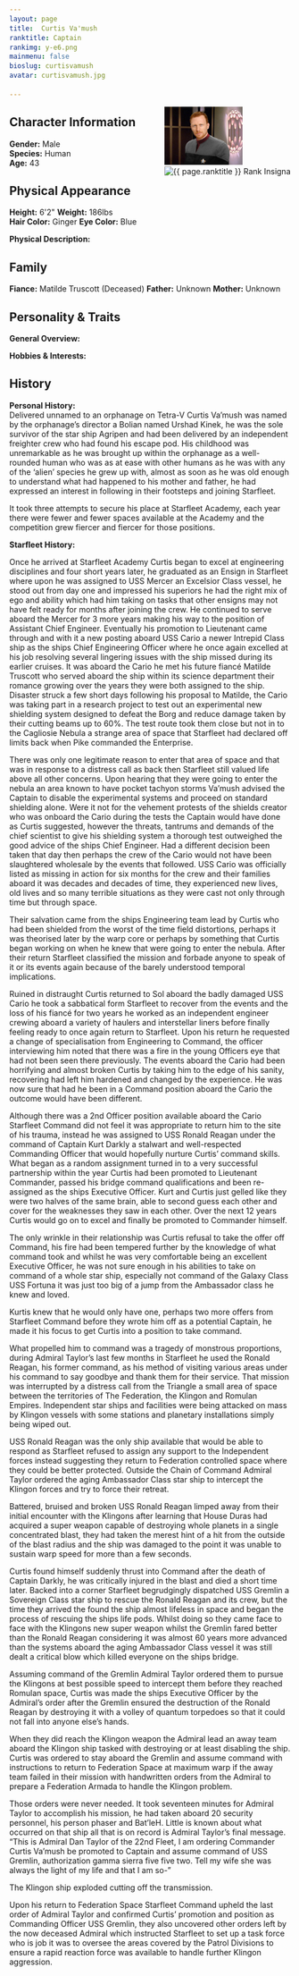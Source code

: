 ```yaml
---
layout: page
title:  Curtis Va'mush
ranktitle: Captain
rankimg: y-e6.png
mainmenu: false
bioslug: curtisvamush
avatar: curtisvamush.jpg

---
```

<div style="float:right">
<img src="/assets/img/characters/curtisvamush.jpg" alt="Curtis Va'Mush" width="140" class="img-fluid" /><br />
<img src="//img.sigma-division.com/ranks/{{ page.rankimg }}" width="140" class="img-fluid" alt="{{ page.ranktitle }} Rank Insigna" />  
</div>

## Character Information

**Gender:** Male  
**Species:** Human  
**Age:** 43

## Physical Appearance

**Height:** 6'2"
**Weight:** 186lbs  
**Hair Color:** Ginger
**Eye Color:** Blue

**Physical Description:**  


## Family

**Fiance:** Matilde Truscott (Deceased)
**Father:** Unknown
**Mother:** Unknown

## Personality & Traits

**General Overview:**  

**Hobbies & Interests:**  

## History

**Personal History:**  
Delivered unnamed to an orphanage on Tetra-V Curtis Va’mush was named by the orphanage’s director a Bolian named Urshad Kinek, he was the sole survivor of the star ship Agripen and had been delivered by an independent freighter crew who had found his escape pod. His childhood was unremarkable as he was brought up within the orphanage as a well-rounded human who was as at ease with other humans as he was with any of the ‘alien’ species he grew up with, almost as soon as he was old enough to understand what had happened to his mother and father, he had expressed an interest in following in their footsteps and joining Starfleet.

It took three attempts to secure his place at Starfleet Academy, each year there were fewer and fewer spaces available at the Academy and the competition grew fiercer and fiercer for those positions.

**Starfleet History:**  

Once he arrived at Starfleet Academy Curtis began to excel at engineering disciplines and four short years later, he graduated as an Ensign in Starfleet where upon he was assigned to USS Mercer an Excelsior Class vessel, he stood out from day one and impressed his superiors he had the right mix of ego and ability which had him taking on tasks that other ensigns may not have felt ready for months after joining the crew. He continued to serve aboard the Mercer for 3 more years making his way to the position of Assistant Chief Engineer.
Eventually his promotion to Lieutenant came through and with it a new posting aboard USS Cario a newer Intrepid Class ship as the ships Chief Engineering Officer where he once again excelled at his job resolving several lingering issues with the ship missed during its earlier cruises. It was aboard the Cario he met his future fiancé Matilde Truscott who served aboard the ship within its science department their romance growing over the years they were both assigned to the ship.
Disaster struck a few short days following his proposal to Matilde, the Cario was taking part in a research project to test out an experimental new shielding system designed to defeat the Borg and reduce damage taken by their cutting beams up to 60%. The test route took them close but not in to the Cagliosie Nebula a strange area of space that Starfleet had declared off limits back when Pike commanded the Enterprise.

There was only one legitimate reason to enter that area of space and that was in response to a distress call as back then Starfleet still valued life above all other concerns. Upon hearing that they were going to enter the nebula an area known to have pocket tachyon storms Va’mush advised the Captain to disable the experimental systems and proceed on standard shielding alone. Were it not for the vehement protests of the shields creator who was onboard the Cario during the tests the Captain would have done as Curtis suggested, however the threats, tantrums and demands of the chief scientist to give his shielding system a thorough test outweighed the good advice of the ships Chief Engineer.
Had a different decision been taken that day then perhaps the crew of the Cario would not have been slaughtered wholesale by the events that followed. USS Cario was officially listed as missing in action for six months for the crew and their families aboard it was decades and decades of time, they experienced new lives, old lives and so many terrible situations as they were cast not only through time but through space.

Their salvation came from the ships Engineering team lead by Curtis who had been shielded from the worst of the time field distortions, perhaps it was theorised later by the warp core or perhaps by something that Curtis began working on when he knew that were going to enter the nebula. After their return Starfleet classified the mission and forbade anyone to speak of it or its events again because of the barely understood temporal implications.

Ruined in distraught Curtis returned to Sol aboard the badly damaged USS Cario he took a sabbatical form Starfleet to recover from the events and the loss of his fiancé for two years he worked as an independent engineer crewing aboard a variety of haulers and interstellar liners before finally feeling ready to once again return to Starfleet.
Upon his return he requested a change of specialisation from Engineering to Command, the officer interviewing him noted that there was a fire in the young Officers eye that had not been seen there previously. The events aboard the Cario had been horrifying and almost broken Curtis by taking him to the edge of his sanity, recovering had left him hardened and changed by the experience. He was now sure that had he been in a Command position aboard the Cario the outcome would have been different.

Although there was a 2nd Officer position available aboard the Cario Starfleet Command did not feel it was appropriate to return him to the site of his trauma, instead he was assigned to USS Ronald Reagan under the command of Captain Kurt Darkly a stalwart and well-respected Commanding Officer that would hopefully nurture Curtis’ command skills.
What began as a random assignment turned in to a very successful partnership within the year Curtis had been promoted to Lieutenant Commander, passed his bridge command qualifications and been re-assigned as the ships Executive Officer. Kurt and Curtis just gelled like they were two halves of the same brain, able to second guess each other and cover for the weaknesses they saw in each other. Over the next 12 years Curtis would go on to excel and finally be promoted to Commander himself.

The only wrinkle in their relationship was Curtis refusal to take the offer off Command, his fire had been tempered further by the knowledge of what command took and whilst he was very comfortable being an excellent Executive Officer, he was not sure enough in his abilities to take on command of a whole star ship, especially not command of the Galaxy Class USS Fortuna it was just too big of a jump from the Ambassador class he knew and loved.

Kurtis knew that he would only have one, perhaps two more offers from Starfleet Command before they wrote him off as a potential Captain, he made it his focus to get Curtis into a position to take command.

What propelled him to command was a tragedy of monstrous proportions, during Admiral Taylor’s last few months in Starfleet he used the Ronald Reagan, his former command, as his method of visiting various areas under his command to say goodbye and thank them for their service. That mission was interrupted by a distress call from the Triangle a small area of space between the territories of The Federation, the Klingon and Romulan Empires. Independent star ships and facilities were being attacked on mass by Klingon vessels with some stations and planetary installations simply being wiped out.

USS Ronald Reagan was the only ship available that would be able to respond as Starfleet refused to assign any support to the Independent forces instead suggesting they return to Federation controlled space where they could be better protected. Outside the Chain of Command Admiral Taylor ordered the aging Ambassador Class star ship to intercept the Klingon forces and try to force their retreat.

Battered, bruised and broken USS Ronald Reagan limped away from their initial encounter with the Klingons after learning that House Duras had acquired a super weapon capable of destroying whole planets in a single concentrated blast, they had taken the merest hint of a hit from the outside of the blast radius and the ship was damaged to the point it was unable to sustain warp speed for more than a few seconds.

Curtis found himself suddenly thrust into Command after the death of Captain Darkly, he was critically injured in the blast and died a short time later. Backed into a corner Starfleet begrudgingly dispatched USS Gremlin a Sovereign Class star ship to rescue the Ronald Reagan and its crew, but the time they arrived the found the ship almost lifeless in space and began the process of rescuing the ships life pods. Whilst doing so they came face to face with the Klingons new super weapon whilst the Gremlin fared better than the Ronald Reagan considering it was almost 60 years more advanced than the systems aboard the aging Ambassador Class vessel it was still dealt a critical blow which killed everyone on the ships bridge.

Assuming command of the Gremlin Admiral Taylor ordered them to pursue the Klingons at best possible speed to intercept them before they reached Romulan space, Curtis was made the ships Executive Officer by the Admiral’s order after the Gremlin ensured the destruction of the Ronald Reagan by destroying it with a volley of quantum torpedoes so that it could not fall into anyone else’s hands.

When they did reach the Klingon weapon the Admiral lead an away team aboard the Klingon ship tasked with destroying or at least disabling the ship. Curtis was ordered to stay aboard the Gremlin and assume command with instructions to return to Federation Space at maximum warp if the away team failed in their mission with handwritten orders from the Admiral to prepare a Federation Armada to handle the Klingon problem.

Those orders were never needed. It took seventeen minutes for Admiral Taylor to accomplish his mission, he had taken aboard 20 security personnel, his person phaser and Bat’leH. Little is known about what occurred on that ship all that is on record is Admiral Taylor’s final message.
“This is Admiral Dan Taylor of the 22nd Fleet, I am ordering Commander Curtis Va’mush be promoted to Captain and assume command of USS Gremlin, authorization gamma sierra five five two. Tell my wife she was always the light of my life and that I am so-”

The Klingon ship exploded cutting off the transmission.

Upon his return to Federation Space Starfleet Command upheld the last order of Admiral Taylor and confirmed Curtis’ promotion and position as Commanding Officer USS Gremlin, they also uncovered other orders left by the now deceased Admiral which instructed Starfleet to set up a task force who is job it was to oversee the areas covered by the Patrol Divisions to ensure a rapid reaction force was available to handle further Klingon aggression.
